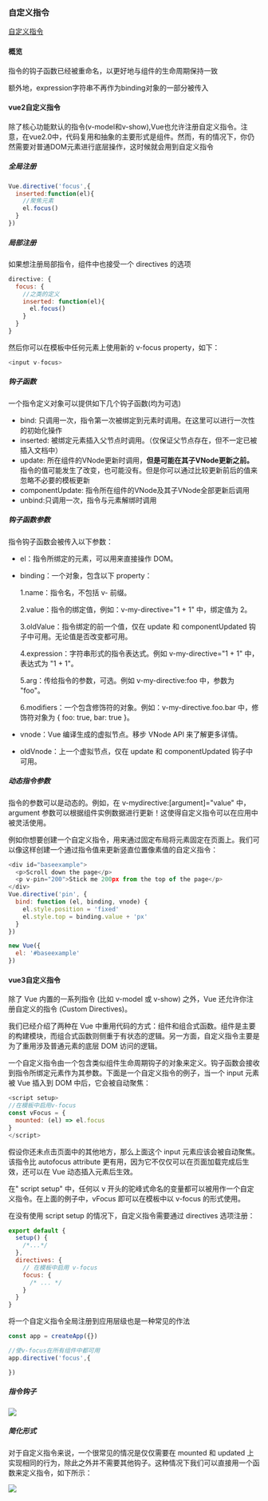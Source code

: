 ### 自定义指令
[自定义指令](https://v3-migration.vuejs.org/zh/breaking-changes/custom-directives.html)

#### 概览
<p>指令的钩子函数已经被重命名，以更好地与组件的生命周期保持一致</p>

<p>额外地，expression字符串不再作为binding对象的一部分被传入</p>

#### vue2自定义指令
<p>除了核心功能默认的指令(v-model和v-show),Vue也允许注册自定义指令。注意，在vue2.0中，代码复用和抽象的主要形式是组件。然而，有的情况下，你仍然需要对普通DOM元素进行底层操作，这时候就会用到自定义指令</p>

##### 全局注册

```js
Vue.directive('focus',{
  inserted:function(el){
    //聚焦元素
    el.focus()
  }
})
```

##### 局部注册
<p>如果想注册局部指令，组件中也接受一个 directives 的选项</p>

```js
directive: {
  focus: {
    //之类的定义
    inserted: function(el){
      el.focus()
    }
  }
}
```
<p>然后你可以在模板中任何元素上使用新的 v-focus property，如下：</p>

```js
<input v-focus>
```

##### 钩子函数
<p>一个指令定义对象可以提供如下几个钩子函数(均为可选)</p>

* bind: 只调用一次，指令第一次被绑定到元素时调用。在这里可以进行一次性的初始化操作
* inserted: 被绑定元素插入父节点时调用。（仅保证父节点存在，但不一定已被插入文档中）
* update: 所在组件的VNode更新时调用，**但是可能在其子VNode更新之前。** 指令的值可能发生了改变，也可能没有。但是你可以通过比较更新前后的值来忽略不必要的模板更新
* componentUpdate: 指令所在组件的VNode及其子VNode全部更新后调用
* unbind:只调用一次，指令与元素解绑时调用
  
##### 钩子函数参数

<p>指令钩子函数会被传入以下参数：</p>

* el：指令所绑定的元素，可以用来直接操作 DOM。
* binding：一个对象，包含以下 property：

  1.name：指令名，不包括 v- 前缀。

  2.value：指令的绑定值，例如：v-my-directive="1 + 1" 中，绑定值为 2。

  3.oldValue：指令绑定的前一个值，仅在 update 和 componentUpdated 钩子中可用。无论值是否改变都可用。

  4.expression：字符串形式的指令表达式。例如 v-my-directive="1 + 1" 中，表达式为 "1 + 1"。

  5.arg：传给指令的参数，可选。例如 v-my-directive:foo 中，参数为 "foo"。

  6.modifiers：一个包含修饰符的对象。例如：v-my-directive.foo.bar 中，修饰符对象为 { foo: true, bar: true }。
* vnode：Vue 编译生成的虚拟节点。移步 VNode API 来了解更多详情。
* oldVnode：上一个虚拟节点，仅在 update 和 componentUpdated 钩子中可用。
  
##### 动态指令参数
指令的参数可以是动态的。例如，在 v-mydirective:[argument]="value" 中，argument 参数可以根据组件实例数据进行更新！这使得自定义指令可以在应用中被灵活使用。

例如你想要创建一个自定义指令，用来通过固定布局将元素固定在页面上。我们可以像这样创建一个通过指令值来更新竖直位置像素值的自定义指令：

```js
<div id="baseexample">
  <p>Scroll down the page</p>
  <p v-pin="200">Stick me 200px from the top of the page</p>
</div>
Vue.directive('pin', {
  bind: function (el, binding, vnode) {
    el.style.position = 'fixed'
    el.style.top = binding.value + 'px'
  }
})

new Vue({
  el: '#baseexample'
})
```

#### vue3自定义指令

<p>除了 Vue 内置的一系列指令 (比如 v-model 或 v-show) 之外，Vue 还允许你注册自定义的指令 (Custom Directives)。</p>

<p>我们已经介绍了两种在 Vue 中重用代码的方式：组件和组合式函数。组件是主要的构建模块，而组合式函数则侧重于有状态的逻辑。另一方面，自定义指令主要是为了重用涉及普通元素的底层 DOM 访问的逻辑。

一个自定义指令由一个包含类似组件生命周期钩子的对象来定义。钩子函数会接收到指令所绑定元素作为其参数。下面是一个自定义指令的例子，当一个 input 元素被 Vue 插入到 DOM 中后，它会被自动聚焦：</p>

```js
<script setup>
//在模板中启用v-focus
const vFocus = {
  mounted: (el) => el.focus
}
</script>
```
<p>
假设你还未点击页面中的其他地方，那么上面这个 input 元素应该会被自动聚焦。该指令比 autofocus attribute 更有用，因为它不仅仅可以在页面加载完成后生效，还可以在 Vue 动态插入元素后生效。

在" script setup" 中，任何以 v 开头的驼峰式命名的变量都可以被用作一个自定义指令。在上面的例子中，vFocus 即可以在模板中以 v-focus 的形式使用。

在没有使用 script setup 的情况下，自定义指令需要通过 directives 选项注册：
</p>

```js
export default {
  setup() {
    /*...*/
  },
  directives: {
    // 在模板中启用 v-focus
    focus: {
      /* ... */
    }
  }
}
```
<p>将一个自定义指令全局注册到应用层级也是一种常见的作法</p>

```js
const app = createApp({})

//使v-focus在所有组件中都可用
app.directive('focus',{

})
```

##### 指令钩子

<img src="@assets/vue3/zhilinggouzi.png"/>

##### 简化形式

<p>对于自定义指令来说，一个很常见的情况是仅仅需要在 mounted 和 updated 上实现相同的行为，除此之外并不需要其他钩子。这种情况下我们可以直接用一个函数来定义指令，如下所示：</p>

<img src="@assets/vue3/jianhuaxingshi.png"/>

